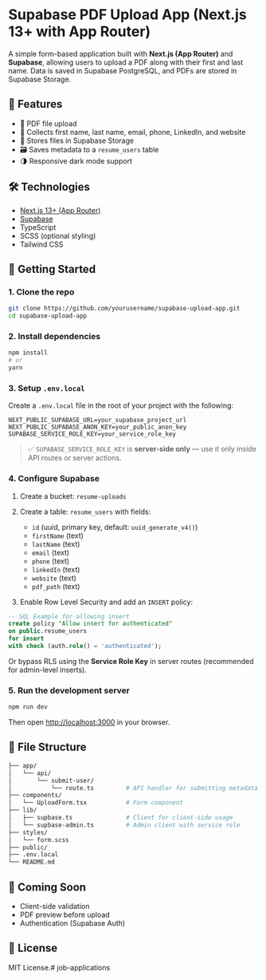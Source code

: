 # Supabase PDF Upload App (Next.js 13+ with App Router)

A simple form-based application built with **Next.js (App Router)** and **Supabase**, allowing users to upload a PDF along with their first and last name. Data is saved in Supabase PostgreSQL, and PDFs are stored in Supabase Storage.

## 🚀 Features

- 📄 PDF file upload
- 👤 Collects first name, last name, email, phone, LinkedIn, and website
- 💾 Stores files in Supabase Storage
- 🗃️ Saves metadata to a `resume_users` table
- 🌗 Responsive dark mode support

## 🛠️ Technologies

- [Next.js 13+ (App Router)](https://nextjs.org/docs/app)
- [Supabase](https://supabase.com/)
- TypeScript
- SCSS (optional styling)
- Tailwind CSS

## 🧰 Getting Started

### 1. Clone the repo

```bash
git clone https://github.com/yourusername/supabase-upload-app.git
cd supabase-upload-app
```

### 2. Install dependencies

```bash
npm install
# or
yarn
```

### 3. Setup `.env.local`

Create a `.env.local` file in the root of your project with the following:

```env
NEXT_PUBLIC_SUPABASE_URL=your_supabase_project_url
NEXT_PUBLIC_SUPABASE_ANON_KEY=your_public_anon_key
SUPABASE_SERVICE_ROLE_KEY=your_service_role_key
```

> ✅ `SUPABASE_SERVICE_ROLE_KEY` is **server-side only** — use it only inside API routes or server actions.

### 4. Configure Supabase

1. Create a bucket: `resume-uploads`
2. Create a table: `resume_users` with fields:
   - `id` (uuid, primary key, default: `uuid_generate_v4()`)
   - `firstName` (text)
   - `lastName` (text)
   - `email` (text)
   - `phone` (text)
   - `linkedIn` (text)
   - `website` (text)
   - `pdf_path` (text)

3. Enable Row Level Security and add an `INSERT` policy:

```sql
-- SQL Example for allowing insert
create policy "Allow insert for authenticated"
on public.resume_users
for insert
with check (auth.role() = 'authenticated');
```

Or bypass RLS using the **Service Role Key** in server routes (recommended for admin-level inserts).

### 5. Run the development server

```bash
npm run dev
```

Then open [http://localhost:3000](http://localhost:3000) in your browser.

## 📁 File Structure

```bash
├── app/
│   └── api/
│       └── submit-user/
│           └── route.ts         # API handler for submitting metadata
├── components/
│   └── UploadForm.tsx           # Form component
├── lib/
│   ├── supbase.ts               # Client for client-side usage
│   └── supbase-admin.ts         # Admin client with service role
├── styles/
│   └── form.scss
├── public/
├── .env.local
└── README.md
```

## 🧪 Coming Soon

- Client-side validation
- PDF preview before upload
- Authentication (Supabase Auth)

## 📄 License

MIT License.# job-applications
